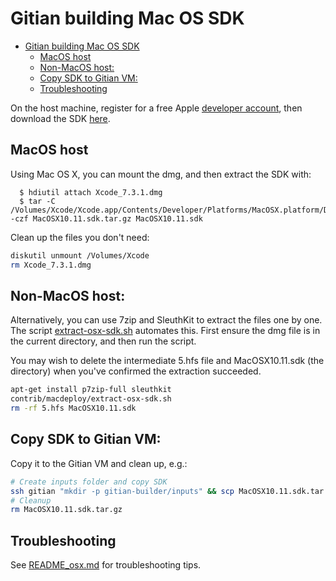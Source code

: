 Gitian building Mac OS SDK
==========================

- [Gitian building Mac OS SDK](#gitian-building-mac-os-sdk)
  - [MacOS host](#macos-host)
  - [Non-MacOS host:](#non-macos-host)
  - [Copy SDK to Gitian VM:](#copy-sdk-to-gitian-vm)
  - [Troubleshooting](#troubleshooting)

On the host machine, register for a free Apple [developer account](https://developer.apple.com/register/), then download the SDK [here](https://developer.apple.com/devcenter/download.action?path=/Developer_Tools/Xcode_7.3.1/Xcode_7.3.1.dmg).

MacOS host
--------

Using Mac OS X, you can mount the dmg, and then extract the SDK with:
```
  $ hdiutil attach Xcode_7.3.1.dmg
  $ tar -C /Volumes/Xcode/Xcode.app/Contents/Developer/Platforms/MacOSX.platform/Developer/SDKs/ -czf MacOSX10.11.sdk.tar.gz MacOSX10.11.sdk
```

Clean up the files you don't need:

```sh
diskutil unmount /Volumes/Xcode
rm Xcode_7.3.1.dmg
```

Non-MacOS host:
--------

Alternatively, you can use 7zip and SleuthKit to extract the files one by one.
The script [extract-osx-sdk.sh](https://github.com/ioncoincore/ion/blob/master/contrib/macdeploy/extract-osx-sdk.sh) automates this. First ensure
the dmg file is in the current directory, and then run the script.

You may wish to delete the intermediate 5.hfs file and MacOSX10.11.sdk (the directory) when
you've confirmed the extraction succeeded.

```bash
apt-get install p7zip-full sleuthkit
contrib/macdeploy/extract-osx-sdk.sh
rm -rf 5.hfs MacOSX10.11.sdk
```

Copy SDK to Gitian VM:
----------------------
Copy it to the Gitian VM and clean up, e.g.:

```bash
# Create inputs folder and copy SDK
ssh gitian "mkdir -p gitian-builder/inputs" && scp MacOSX10.11.sdk.tar.gz gitian:gitian-builder/inputs
# Cleanup
rm MacOSX10.11.sdk.tar.gz
```

Troubleshooting
---------------
See [README_osx.md](https://github.com/ioncoincore/ion/blob/master/doc/build-osx.md) for troubleshooting tips.
